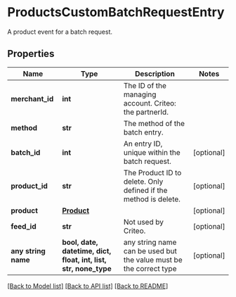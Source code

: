 # ProductsCustomBatchRequestEntry

A product event for a batch request.

## Properties
Name | Type | Description | Notes
------------ | ------------- | ------------- | -------------
**merchant_id** | **int** | The ID of the managing account. Criteo: the partnerId. | 
**method** | **str** | The method of the batch entry. | 
**batch_id** | **int** | An entry ID, unique within the batch request. | [optional] 
**product_id** | **str** | The Product ID to delete. Only defined if the method is delete. | [optional] 
**product** | [**Product**](Product.md) |  | [optional] 
**feed_id** | **str** | Not used by Criteo. | [optional] 
**any string name** | **bool, date, datetime, dict, float, int, list, str, none_type** | any string name can be used but the value must be the correct type | [optional]

[[Back to Model list]](../README.md#documentation-for-models) [[Back to API list]](../README.md#documentation-for-api-endpoints) [[Back to README]](../README.md)


